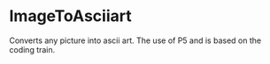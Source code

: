 # ImageToAsciiart
Converts any picture into ascii art.  The use of P5 and is based on the coding train.
